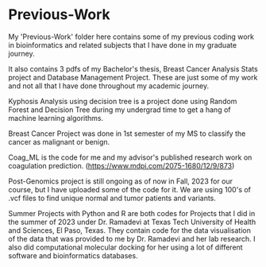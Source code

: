 # Previous-Work

My 'Previous-Work' folder here contains some of my previous coding work in bioinformatics and related subjects that I have done in my graduate journey. 

It also contains 3 pdfs of my Bachelor's thesis, Breast Cancer Analysis Stats project and Database Management Project. These are just some of my work and not all that I have done throughout my academic journey. 

Kyphosis Analysis using decision tree is a project done using Random Forest and Decision Tree during my undergrad time to get a hang of machine learning algorithms.

Breast Cancer Project was done in 1st semester of my MS to classify the cancer as malignant or benign.

Coag_ML is the code for me and my advisor's published research work on coagulation prediction. (https://www.mdpi.com/2075-1680/12/9/873)

Post-Genomics project is still ongoing as of now in Fall, 2023 for our course, but I have uploaded some of the code for it. We are using 100's of .vcf files to find unique normal and tumor patients and variants. 

Summer Projects with Python and R are both codes for Projects that I did in the summer of 2023 under Dr. Ramadevi at Texas Tech University of Health and Sciences, El Paso, Texas. They contain code for the data visualisation of the data that was provided to me by Dr. Ramadevi and her lab research. I also did computational molecular docking for her using a lot of different software and bioinformatics databases.


